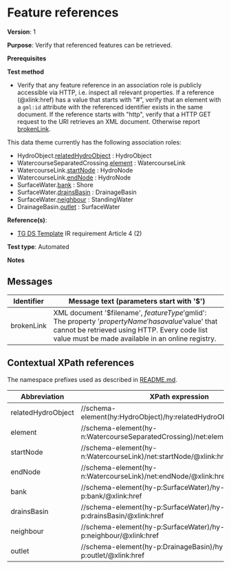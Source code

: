 # Feature references

**Version**: 1

**Purpose**: Verify that referenced features can be retrieved.

**Prerequisites**

**Test method**

* Verify that any feature reference in an association role is publicly accessible via HTTP, i.e. inspect all relevant properties. If a reference (@xlink:href) has a value that starts with "#", verify that an element with a `gml:id` attribute with the referenced identifier exists in the same document. If the reference starts with "http", verify that a HTTP GET request to the URI retrieves an XML document. Otherwise report [brokenLink](#brokenLink).

This data theme currently has the following association roles:

* HydroObject.[relatedHydroObject](#relatedHydroObject) : HydroObject
* WatercourseSeparatedCrossing.[element](#element) : WatercourseLink
* WatercourseLink.[startNode](#startNode) : HydroNode
* WatercourseLink.[endNode](#endNode) : HydroNode
* SurfaceWater.[bank](#bank) : Shore
* SurfaceWater.[drainsBasin](#drainsBasin) : DrainageBasin
* SurfaceWater.[neighbour](#neighbour) : StandingWater
* DrainageBasin.[outlet](#outlet) : SurfaceWater

**Reference(s)**: 

* [TG DS Template](http://inspire.ec.europa.eu/id/ats/data-hy/3.1/hy-ia/README#ref_TG_DS_tmpl) IR requirement Article 4 (2)

**Test type**: Automated

**Notes**

## Messages

Identifier  |  Message text (parameters start with '$')
---------------------------------------------------------- | -------------------------------------------------------------------------
brokenLink <a name="brokenLink"/>  |  XML document '$filename', $featureType '$gmlid': The property '$propertyName' has a value '$value' that cannot be retrieved using HTTP. Every code list value must be made available in an online registry. 

## Contextual XPath references

The namespace prefixes used as described in [README.md](http://inspire.ec.europa.eu/id/ats/data-hy/3.1/hy-ia/README#namespaces).

Abbreviation                                               |  XPath expression
---------------------------------------------------------- | -------------------------------------------------------------------------
relatedHydroObject <a name="relatedHydroObject"></a> |  //schema-element(hy:HydroObject)/hy:relatedHydroObject/@xlink:href
element <a name="element"></a> |  //schema-element(hy-n:WatercourseSeparatedCrossing)/net:element/@xlink:href
startNode <a name="startNode"></a> |  //schema-element(hy-n:WatercourseLink)/net:startNode/@xlink:href
endNode <a name="endNode"></a> |  //schema-element(hy-n:WatercourseLink)/net:endNode/@xlink:href
bank <a name="bank"></a> |  //schema-element(hy-p:SurfaceWater)/hy-p:bank/@xlink:href
drainsBasin <a name="drainsBasin"></a> |  //schema-element(hy-p:SurfaceWater)/hy-p:drainsBasin/@xlink:href
neighbour <a name="neighbour"></a> |  //schema-element(hy-p:SurfaceWater)/hy-p:neighbour/@xlink:href
outlet <a name="outlet"></a> |  //schema-element(hy-p:DrainageBasin)/hy-p:outlet/@xlink:href
